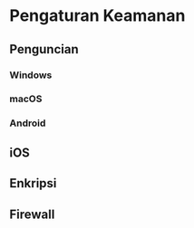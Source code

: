 # Pengaturan Keamanan

## Penguncian
### Windows
### macOS
### Android

## iOS
## Enkripsi
## Firewall